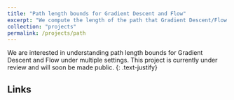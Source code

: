 ```yaml
---
title: "Path length bounds for Gradient Descent and Flow"
excerpt: "We compute the length of the path that Gradient Descent/Flow has in multiple settings (ongoing)." 
collection: "projects"
permalink: /projects/path
---
```


We are interested in understanding path length bounds for Gradient Descent and Flow under multiple settings. This project is currently under review and will soon be made public. 
{: .text-justify}

Links
---

